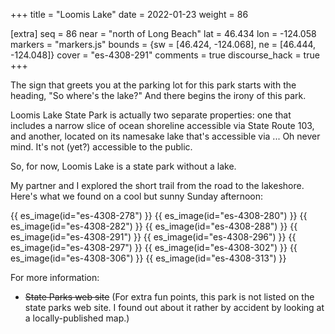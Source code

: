 +++
title = "Loomis Lake"
date = 2022-01-23
weight = 86

[extra]
seq = 86
near = "north of Long Beach"
lat = 46.434
lon = -124.058
markers = "markers.js"
bounds = {sw = [46.424, -124.068], ne = [46.444, -124.048]}
cover = "es-4308-291"
comments = true
discourse_hack = true
+++

The sign that greets you at the parking lot for this park starts with the heading, "So where's the lake?" And there begins the irony of this park.

<!-- more -->

Loomis Lake State Park is actually two separate properties: one that includes a narrow slice of ocean shoreline accessible via State Route 103, and another, located on its namesake lake that's accessible via ... Oh never mind. It's not (yet?) accessible to the public.

So, for now, Loomis Lake is a state park without a lake.

My partner and I explored the short trail from the road to the lakeshore. Here's what we found on a cool but sunny Sunday afternoon:

{{ es_image(id="es-4308-278") }}
{{ es_image(id="es-4308-280") }}
{{ es_image(id="es-4308-282") }}
{{ es_image(id="es-4308-288") }}
{{ es_image(id="es-4308-291") }}
{{ es_image(id="es-4308-296") }}
{{ es_image(id="es-4308-297") }}
{{ es_image(id="es-4308-302") }}
{{ es_image(id="es-4308-306") }}
{{ es_image(id="es-4308-313") }}

For more information:

* ~~State Parks web site~~ (For extra fun points, this park is not listed on the state parks web site. I found out about it rather by accident by looking at a locally-published map.)
